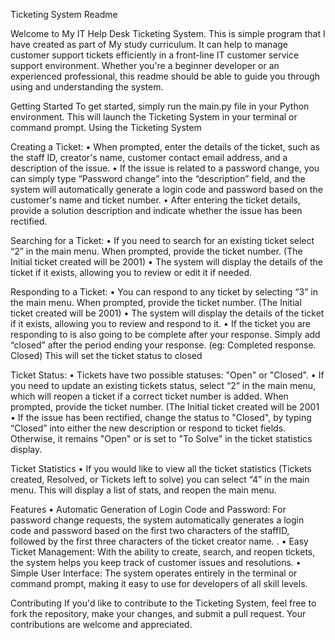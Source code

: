 Ticketing System Readme

Welcome to My IT Help Desk Ticketing System. This is simple program that I have created as part of My study curriculum. It can help to manage customer support tickets efficiently in a front-line IT customer service support environment. Whether you're a beginner developer or an experienced professional, this readme should be able to guide you through using and understanding the system. 

Getting Started
To get started, simply run the main.py file in your Python environment. This will launch the Ticketing System in your terminal or command prompt. Using the Ticketing System

Creating a Ticket: 
• When prompted, enter the details of the ticket, such as the staff ID, creator's name, customer contact email address, and a description of the issue. 
• If the issue is related to a password change, you can simply type “Password change” into the “description” field, and the system will automatically generate a login code and password based on the customer's name and ticket number. 
• After entering the ticket details, provide a solution description and indicate whether the issue has been rectified.

Searching for a Ticket: 
• If you need to search for an existing ticket select “2” in the main menu. When prompted, provide the ticket number. (The Initial ticket created will be 2001) 
• The system will display the details of the ticket if it exists, allowing you to review or edit it if needed.

Responding to a Ticket:
• You can respond to any ticket by selecting “3” in the main menu. When prompted, provide the ticket number. (The Initial ticket created will be 2001)
• The system will display the details of the ticket if it exists, allowing you to review and respond to it.
• If the ticket you are responding to is also going to be complete after your response. Simply add “closed” after the period ending your response. (eg: Completed response. Closed) This will set the ticket status to closed

Ticket Status: 
• Tickets have two possible statuses: "Open" or "Closed". 
• If you need to update an existing tickets status, select “2” in the main menu, which will reopen a ticket if a correct ticket number is added. When prompted, provide the ticket number. (The Initial ticket created will be 2001
• If the issue has been rectified, change the status to "Closed", by typing “Closed” into either the new description or respond to ticket fields. Otherwise, it remains "Open" or is set to "To Solve" in the ticket statistics display.

Ticket Statistics
• If you would like to view all the ticket statistics (Tickets created, Resolved, or Tickets left to solve) you can select “4” in the main menu. This will display a list of stats, and reopen the main menu.

Features 
• Automatic Generation of Login Code and Password: For password change requests, the system automatically generates a login code and password based on the first two characters of the staffID, followed by the first three characters of the ticket creator name.
. • Easy Ticket Management: With the ability to create, search, and reopen tickets, the system helps you keep track of customer issues and resolutions. 
• Simple User Interface: The system operates entirely in the terminal or command prompt, making it easy to use for developers of all skill levels.

Contributing If you'd like to contribute to the Ticketing System, feel free to fork the repository, make your changes, and submit a pull request. Your contributions are welcome and appreciated.

